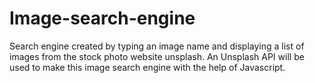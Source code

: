 # Image-search-engine
Search engine created by typing an image name and displaying a list of images from the stock photo website unsplash. 
An Unsplash API will be used to make this image search engine with the help of Javascript. 
